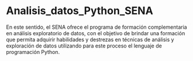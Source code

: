 # Analisis_datos_Python_SENA
En este sentido, el SENA ofrece el programa de formación complementaria en análisis exploratorio de datos, con el objetivo de brindar una formación que permita adquirir habilidades y destrezas en técnicas de análisis y exploración de datos utilizando para este proceso el lenguaje de programación Python.
